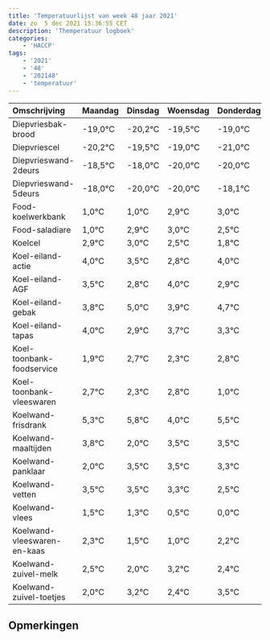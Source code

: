 ```yaml
---
title: 'Temperatuurlijst van week 48 jaar 2021'
date: zo  5 dec 2021 15:36:55 CET
description: 'Themperatuur logboek'
categories:
    - 'HACCP'
tags:
    - '2021'
    - '48'
    - '202148'
    - 'temperatuur'
---
```

|Omschrijving|Maandag|Dinsdag|Woensdag|Donderdag|Vrijdag|Zaterdag|Zondag|
|:---|:---|:---|:---|:---|:---|:---|:---|
|Diepvriesbak-brood|-19,0°C|-20,2°C|-19,5°C|-19,0°C|-21,0°C|-21,0°C|-19,1°C|
|Diepvriescel|-20,2°C|-19,5°C|-19,0°C|-21,0°C|-21,0°C|-19,1°C|-19,0°C|
|Diepvrieswand-2deurs|-18,5°C|-18,0°C|-20,0°C|-20,0°C|-18,1°C|-18,0°C|-18,5°C|
|Diepvrieswand-5deurs|-18,0°C|-20,0°C|-20,0°C|-18,1°C|-18,0°C|-18,5°C|-19,2°C|
|Food-koelwerkbank|1,0°C|1,0°C|2,9°C|3,0°C|2,5°C|1,8°C|3,0°C|
|Food-saladiare|1,0°C|2,9°C|3,0°C|2,5°C|1,8°C|3,0°C|1,9°C|
|Koelcel|2,9°C|3,0°C|2,5°C|1,8°C|3,0°C|1,9°C|2,7°C|
|Koel-eiland-actie|4,0°C|3,5°C|2,8°C|4,0°C|2,9°C|3,7°C|3,3°C|
|Koel-eiland-AGF|3,5°C|2,8°C|4,0°C|2,9°C|3,7°C|3,3°C|3,8°C|
|Koel-eiland-gebak|3,8°C|5,0°C|3,9°C|4,7°C|4,3°C|4,8°C|3,0°C|
|Koel-eiland-tapas|4,0°C|2,9°C|3,7°C|3,3°C|3,8°C|2,0°C|3,5°C|
|Koel-toonbank-foodservice|1,9°C|2,7°C|2,3°C|2,8°C|1,0°C|2,5°C|2,5°C|
|Koel-toonbank-vleeswaren|2,7°C|2,3°C|2,8°C|1,0°C|2,5°C|2,5°C|2,3°C|
|Koelwand-frisdrank|5,3°C|5,8°C|4,0°C|5,5°C|5,5°C|5,3°C|4,5°C|
|Koelwand-maaltijden|3,8°C|2,0°C|3,5°C|3,5°C|3,3°C|2,5°C|2,0°C|
|Koelwand-panklaar|2,0°C|3,5°C|3,5°C|3,3°C|2,5°C|2,0°C|3,2°C|
|Koelwand-vetten|3,5°C|3,5°C|3,3°C|2,5°C|2,0°C|3,2°C|2,4°C|
|Koelwand-vlees|1,5°C|1,3°C|0,5°C|0,0°C|1,2°C|0,4°C|1,5°C|
|Koelwand-vleeswaren-en-kaas|2,3°C|1,5°C|1,0°C|2,2°C|1,4°C|2,5°C|1,4°C|
|Koelwand-zuivel-melk|2,5°C|2,0°C|3,2°C|2,4°C|3,5°C|2,4°C|3,4°C|
|Koelwand-zuivel-toetjes|2,0°C|3,2°C|2,4°C|3,5°C|2,4°C|3,4°C|2,0°C|

## Opmerkingen


